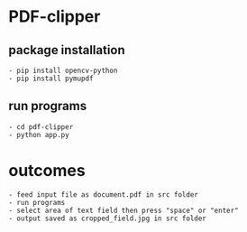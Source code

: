 # PDF-clipper
  ## package installation
    - pip install opencv-python
    - pip install pymupdf
  ## run programs
    - cd pdf-clipper
    - python app.py
  # outcomes
    - feed input file as document.pdf in src folder
    - run programs
    - select area of text field then press "space" or "enter"
    - output saved as cropped_field.jpg in src folder 